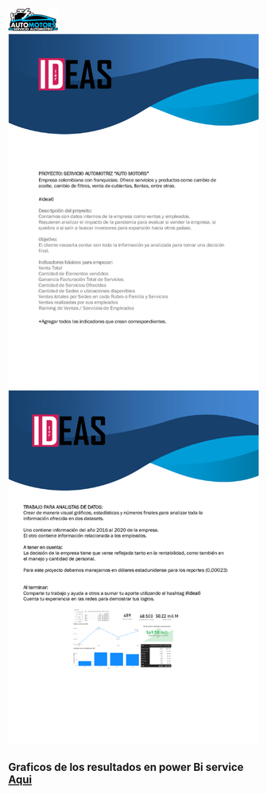 <img src="logo.png" alt="PDF preview" style="width: 100px; height: auto;" /> 


<img src="descripcion1.jpg" alt="PDF preview" style="width: 700px; height: auto;" /> 
<img src="descripcion2.jpg" alt="PDF preview" style="width: 700px; height: auto;" /> 


## Graficos de los resultados en power Bi service   [Aqui](https://app.powerbi.com/reportEmbed?reportId=2ac6e71f-be4a-4ad6-bf96-b8427c64b4e3&autoAuth=true&ctid=7b299d77-bda9-4b2d-bd77-1138293142e8)


